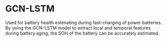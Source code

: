 # GCN-LSTM
Used for battery health estimating during fast-charging of power batteries. By using the GCN-LSTM model to extract local and temporal features during battery aging, the SOH of the battery can be accurately estimated.
